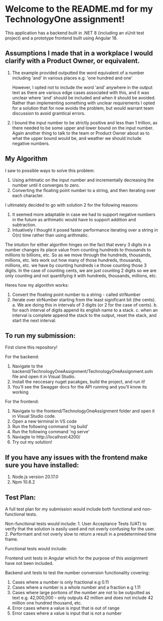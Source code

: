 # Welcome to the README.md for my TechnologyOne assignment!

This application has a backend built in .NET 8 (including an xUnit test project) and a prototype frontend built using Angular 18.

## Assumptions I made that in a workplace I would clarify with a Product Owner, or equivalent.

  1. The example provided outputted the word equivalent of a number including 'and' in various places e.g. 'one hundred and one'
     
     However, I opted not to include the word 'and' anywhere in the output text as there are various edge cases associated with this,
     and it was unclear where 'and' should be included and when it should be avoided. Rather than implementing something with unclear
     requirements I opted for a solution that for now avoids the problem, but would warrant team discussion to avoid gramtical errors.
    
  2. I bound the input number to be strictly positive and less than 1 trillion, as there needed to be some upper and lower bound on the
     input number. Again another thing to talk to the team or Product Owner about as to what the upper bound would be, and weather we should
     include negative numbers.

## My Algorithm

I saw to possible ways to solve this problem:
  1. Using arhtmatic on the input number and incrementally decreasing the number until it converges to zero.
  2. Converting the floating point number to a string, and then iterating over each character.

I ultimately decided to go with solution 2 for the following reasons:
  1. It seemed more adaptable in case we had to support negative numbers in the future as arthimatic would have to support addition and subtraction.
  2. Intuatively I thought it posed faster performance iterating over a string in O(n) time rather than using arithmatic.


The intuiton for either algorthm hinges on the fact that every 3 digits in a number changes its place value from counting 
hundreds to thousands to millions to billions, etc. So as we move through the hundreds, thousands, millions, etc. lets 
work out how many of those hundreds, thousands, millions, etc. we have by counting hundreds i.e those counting those 3 digits. 
In the case of counting cents, we are just counting 2 digits so we are only counting and not quantifying it with hundreds, thousands, millions, etc.

Heres how my algorithm works:

  1. Convert the floating point number to a string - called strNumber
  2. Iterate over strNumber starting from the least significant bit (the cents).
       a. We are doing this in intervals of 3 digits (or 2 for the case of cents).
       b. for each interval of digits append its english name to a stack.
       c. when an interval is complete append the stack to the output, reset the stack, and start the next interval.

## To run my submission:

First clone this repository!

For the backend: 
  1. Navigate to the backend/TechnologyOneAssignment/TechnologyOneAssignment.soln file and open it in Visual Studio.
  2. Install the neccesary nuget pacakges, build the project, and run it!
  3. You'll see the Swagger docs for the API running and you'll know its working

For the frontend:
  1. Navigate to the frontend/TechnologyOneAssignment folder and open it in Visual Studio code.
  2. Open a new terminal in VS code
  3. Run the following command 'ng build'
  4. Run the following command 'ng serve' 
  5. Naviagte to http://localhost:4200/
  6. Try out my solution!

## If you have any issues with the frontend make sure you have installed:
  1. Node.js version 20.17.0
  2. Npm 10.8.2

## Test Plan:

  A full test plan for my submission would include both functional and non-functional tests.

  Non-functional tests would include:
    1. User Acceptance Tests (UAT) to verify that the solution is easily used and not overly confusing for the user.
    2. Performant and not overly slow to return a result in a predetermined time frame.

  Functional tests would include:
  
  Frontend unit tests in Angular which for the purpose of this assignment have not been included.
  
  Backend unit tests to test the number conversion functionality covering:
  1. Cases where a number is only fractional e.g 0.11
  2. Cases where a number is a whole number and a fraction e.g 1.11
  3. Cases where large portions of the number are not to be outputted as text e.g. 42,000,000 - only outputs 42 million and does not include 42 million one hundred thousand, etc.
  4. Error cases where a value is input that is out of range
  5. Error cases where a value is input that is not a number


